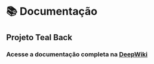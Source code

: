 # 📚 Documentação

## Projeto **Teal Back**

### Acesse a documentação completa na [DeepWiki](https://deepwiki.com/p-Teal/teal-back)
